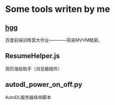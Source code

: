 # Some tools writen by me

## [hgg](https://gitee.com/hummingg/front-end/tree/master/hgg)
百度前端训练营大作业————简易MVVM框架。

## ResumeHelper.js
简历海投助手（浏览器插件）
## autodl_power_on_off.py
AutoDL服务器续命脚本
